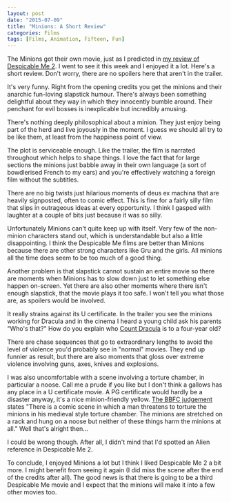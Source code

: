 ```yaml
---
layout: post
date: "2015-07-09"
title: "Minions: A Short Review"
categories: Films
tags: [Films, Animation, Fifteen, Fun]
---
```


The Minions got their own movie, just as I predicted in [my review of Despicable Me 2](/despicable-me-2-a-short-review/). I went to see it this week and I enjoyed it a lot. Here's a short review. Don't worry, there are no spoilers here that aren't in the trailer.

It's very funny. Right from the opening credits you get the minions and their anarchic fun-loving slapstick humour. There's always been something delightful about they way in which they innocently bumble around. Their penchant for evil bosses is inexplicable but incredibly amusing.

There's nothing deeply philosophical about a minion. They just enjoy being part of the herd and live joyously in the moment. I guess we should all try to be like them, at least from the happiness point of view.

The plot is serviceable enough. Like the trailer, the film is narrated throughout which helps to shape things. I love the fact that for large sections the minions just babble away in their own language (a sort of bowdlerised French to my ears) and you're effectively watching a foreign film without the subtitles.

There are no big twists just hilarious moments of deus ex machina that are heavily signposted, often to comic effect. This is fine for a fairly silly film that slips in outrageous ideas at every opportunity. I think I gasped with laughter at a couple of bits just because it was so silly.

Unfortunately Minions can't quite keep up with itself. Very few of the non-minion characters stand out, which is understandable but also a little disappointing. I think the Despicable Me films are better than Minions because there are other strong characters like Gru and the girls. All minions all the time does seem to be too much of a good thing.

Another problem is that slapstick cannot sustain an entire movie so there are moments when Minions has to slow down just to let something else happen on-screen. Yet there are also other moments where there isn't enough slapstick, that the movie plays it too safe. I won't tell you what those are, as spoilers would be involved.

It really strains against its U certificate. In the trailer you see the minions working for Dracula and in the cinema I heard a young child ask his parents "Who's that?" How do you explain who [Count Dracula](https://en.wikipedia.org/wiki/Count_Dracula) is to a four-year old?

There are chase sequences that go to extraordinary lengths to avoid the level of violence you'd probably see in "normal" movies. They end up funnier as result, but there are also moments that gloss over extreme violence involving guns, axes, knives and explosions.

I was also uncomfortable with a scene involving a torture chamber, in particular a noose. Call me a prude if you like but I don't think a gallows has any place in a U certificate movie. A PG certificate would hardly be a disaster anyway, it's a nice minion-friendly yellow. [The BBFC judgement](http://www.bbfc.co.uk/releases/minions-film-0#bbfcinsight) states "There is a comic scene in which a man threatens to torture the minions in his medieval style torture chamber. The minions are stretched on a rack and hung on a noose but neither of these things harm the minions at all." Well that's alright then...

I could be wrong though. After all, I didn't mind that I'd spotted an Alien reference in Despicable Me 2.

To conclude, I enjoyed Minions a lot but I think I liked Despicable Me 2 a bit more. I might benefit from seeing it again (I did miss the scene after the end of the credits after all). The good news is that there is going to be a third Despicable Me movie and I expect that the minions will make it into a few other movies too.